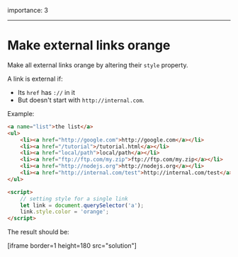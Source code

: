 importance: 3

---

# Make external links orange

Make all external links orange by altering their `style` property.

A link is external if:

-   Its `href` has `://` in it
-   But doesn't start with `http://internal.com`.

Example:

```html run
<a name="list">the list</a>
<ul>
    <li><a href="http://google.com">http://google.com</a></li>
    <li><a href="/tutorial">/tutorial.html</a></li>
    <li><a href="local/path">local/path</a></li>
    <li><a href="ftp://ftp.com/my.zip">ftp://ftp.com/my.zip</a></li>
    <li><a href="http://nodejs.org">http://nodejs.org</a></li>
    <li><a href="http://internal.com/test">http://internal.com/test</a></li>
</ul>

<script>
    // setting style for a single link
    let link = document.querySelector('a');
    link.style.color = 'orange';
</script>
```

The result should be:

[iframe border=1 height=180 src="solution"]
